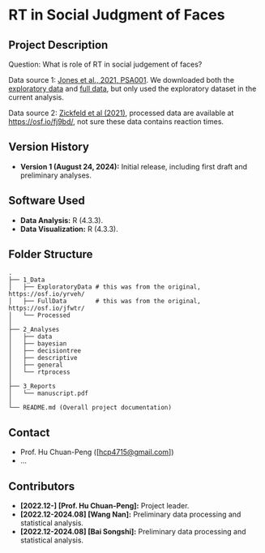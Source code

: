 # RT in Social Judgment of Faces

## Project Description

Question: What is role of RT in social judgement of faces?

Data source 1: [Jones et al., 2021, PSA001](https://doi.org/10.1038/s41562-020-01007-2). We downloaded both the [exploratory data](https://osf.io/yrveh/) and [full data]( https://osf.io/jfwtr/), but only used the exploratory dataset in the current analysis.

Data source 2: [Zickfeld et al (2021)](https://www.sciencedirect.com/science/article/pii/S0022103121000378), processed data are available at https://osf.io/fj9bd/, not sure these data contains reaction times.

## Version History

- **Version 1 (August 24, 2024):** Initial release, including first draft and preliminary analyses.

## Software Used

- **Data Analysis:** R (4.3.3).
- **Data Visualization:** R (4.3.3).


## Folder Structure

```
.
├── 1_Data
│   ├── ExploratoryData # this was from the original, https://osf.io/yrveh/
│   ├── FullData        # this was from the original, https://osf.io/jfwtr/
│   └── Processed
│
├── 2_Analyses
│   ├── data
│   ├── bayesian
│   ├── decisiontree
│   ├── descriptive
│   ├── general
│   └── rtprocess
│
├── 3_Reports
│   └── manuscript.pdf
│
└── README.md (Overall project documentation)
```

## Contact

- Prof. Hu Chuan-Peng ([hcp4715@gmail.com])
- ...

## Contributors

- **[2022.12-] [Prof. Hu Chuan-Peng]:** Project leader.
- **[2022.12-2024.08] [Wang Nan]:** Preliminary data processing and statistical analysis.
- **[2022.12-2024.08] [Bai Songshi]:** Preliminary data processing and statistical analysis.

